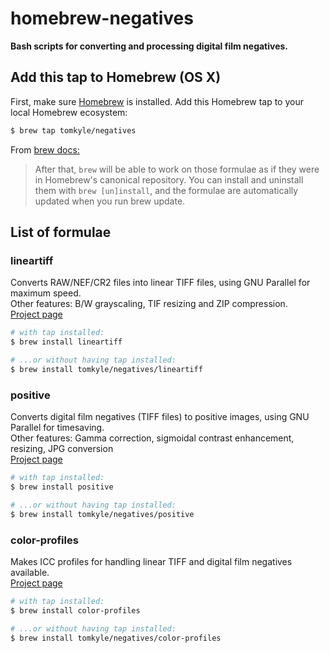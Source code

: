 
# homebrew-negatives

**Bash scripts for converting and processing digital film negatives.**



## Add this tap to Homebrew (OS X)

First, make sure [Homebrew](https://brew.sh/) is installed. Add this Homebrew tap to your local Homebrew ecosystem:


```bash
$ brew tap tomkyle/negatives
```

From [brew docs:](https://github.com/Homebrew/brew/blob/master/docs/brew-tap.md)

> After that, `brew` will be able to work on those formulae as if they were in Homebrew's canonical repository. You can install and uninstall them with `brew [un]install`, and the formulae are automatically updated when you run brew update. 



## List of formulae


### lineartiff 

Converts RAW/NEF/CR2 files into linear TIFF files, using GNU Parallel for maximum speed.  
Other features: B/W grayscaling, TIF resizing and ZIP compression.  
[Project page](https://github.com/tomkyle/negatives-lineartiff)

```bash
# with tap installed:
$ brew install lineartiff

# ...or without having tap installed:
$ brew install tomkyle/negatives/lineartiff
```

### positive 

Converts digital film negatives (TIFF files) to positive images, using GNU Parallel for timesaving.  
Other features: Gamma correction, sigmoidal contrast enhancement, resizing, JPG conversion  
[Project page](https://github.com/tomkyle/negatives-positive)

```bash
# with tap installed:
$ brew install positive

# ...or without having tap installed:
$ brew install tomkyle/negatives/positive
```

### color-profiles 

Makes ICC profiles for handling linear TIFF and digital film negatives available.  
[Project page](https://github.com/tomkyle/negatives-color-profiles)

```bash
# with tap installed:
$ brew install color-profiles

# ...or without having tap installed:
$ brew install tomkyle/negatives/color-profiles
```


